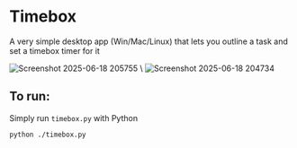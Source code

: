 # Timebox
A very simple desktop app (Win/Mac/Linux) that lets you outline a task and set a timebox timer for it

![Screenshot 2025-06-18 205755](https://github.com/user-attachments/assets/5acdd5f8-004a-4504-bad7-e9da9a22ac02) \\
![Screenshot 2025-06-18 204734](https://github.com/user-attachments/assets/e5daffa9-40a0-4f0a-adf6-8659aa216959)

## To run:
Simply run `timebox.py` with Python
```
python ./timebox.py
```

